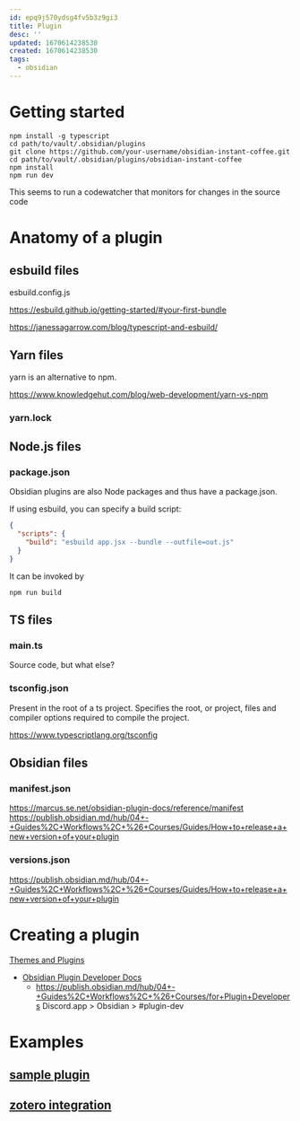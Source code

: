 ```yaml
---
id: epq9j570ydsg4fv5b3z9gi3
title: Plugin
desc: ''
updated: 1670614238530
created: 1670614238530
tags:
  - obsidian
---
```



# Getting started

```
npm install -g typescript
cd path/to/vault/.obsidian/plugins
git clone https://github.com/your-username/obsidian-instant-coffee.git
cd path/to/vault/.obsidian/plugins/obsidian-instant-coffee
npm install
npm run dev
```

This seems to run a codewatcher that monitors for changes in the source code

# Anatomy of a plugin

## esbuild files

esbuild.config.js

https://esbuild.github.io/getting-started/#your-first-bundle

https://janessagarrow.com/blog/typescript-and-esbuild/
## Yarn files

yarn is an alternative to npm.

https://www.knowledgehut.com/blog/web-development/yarn-vs-npm

### yarn.lock

## Node.js files

### package.json

Obsidian plugins are also Node packages and thus have a package.json. 

If using esbuild, you can specify a build script:

```json
{
  "scripts": {
    "build": "esbuild app.jsx --bundle --outfile=out.js"
  }
}
```

It can be invoked by 

```shell
npm run build
```

## TS files

### main.ts

Source code, but what else?

### tsconfig.json

Present in the root of a ts project. Specifies the root, or project, files and compiler options required to compile the project. 

https://www.typescriptlang.org/tsconfig

## Obsidian files

### manifest.json

https://marcus.se.net/obsidian-plugin-docs/reference/manifest
https://publish.obsidian.md/hub/04+-+Guides%2C+Workflows%2C+%26+Courses/Guides/How+to+release+a+new+version+of+your+plugin

### versions.json

https://publish.obsidian.md/hub/04+-+Guides%2C+Workflows%2C+%26+Courses/Guides/How+to+release+a+new+version+of+your+plugin
# Creating a plugin

[Themes and Plugins](https://help.obsidian.md/Contributing+to+Obsidian/Themes+and+plugins)
 - [Obsidian Plugin Developer Docs](https://marcus.se.net/obsidian-plugin-docs/)
     - https://publish.obsidian.md/hub/04+-+Guides%2C+Workflows%2C+%26+Courses/for+Plugin+Developers
Discord.app > Obsidian > #plugin-dev

# Examples
## [sample plugin](https://github.com/obsidianmd/obsidian-sample-plugin)
## [zotero integration](https://github.com/mgmeyers/obsidian-zotero-integration)

